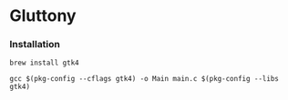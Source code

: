 # Gluttony

### Installation
```
brew install gtk4

gcc $(pkg-config --cflags gtk4) -o Main main.c $(pkg-config --libs gtk4)
```